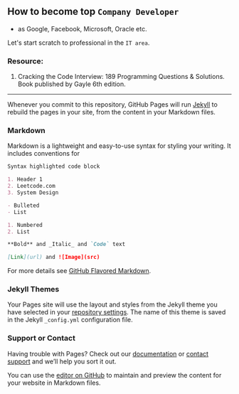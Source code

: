 ## How to become top `Company Developer` 
   * as Google, Facebook, Microsoft, Oracle etc.

Let's start scratch to professional in the `IT area`. 

###  Resource: 
1. Cracking the Code Interview:  189 Programming Questions & Solutions. Book published by Gayle 6th edition.

------



Whenever you commit to this repository, GitHub Pages will run [Jekyll](https://jekyllrb.com/) to rebuild the pages in your site, from the content in your Markdown files.

### Markdown

Markdown is a lightweight and easy-to-use syntax for styling your writing. It includes conventions for

```markdown
Syntax highlighted code block

1. Header 1
2. Leetcode.com
3. System Design 

- Bulleted
- List

1. Numbered
2. List

**Bold** and _Italic_ and `Code` text

[Link](url) and ![Image](src)
```

For more details see [GitHub Flavored Markdown](https://guides.github.com/features/mastering-markdown/).

### Jekyll Themes

Your Pages site will use the layout and styles from the Jekyll theme you have selected in your [repository settings](https://github.com/Urunov/upcoding/settings). The name of this theme is saved in the Jekyll `_config.yml` configuration file.

### Support or Contact

Having trouble with Pages? Check out our [documentation](https://docs.github.com/categories/github-pages-basics/) or [contact support](https://github.com/contact) and we’ll help you sort it out.


You can use the [editor on GitHub](https://github.com/Urunov/upcoding/edit/gh-pages/index.md) to maintain and preview the content for your website in Markdown files.
